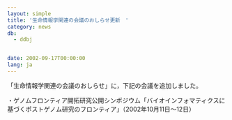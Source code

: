 ```yaml
---
layout: simple
title: '生命情報学関連の会議のおしらせ更新　'
category: news
db:
  - ddbj


date: 2002-09-17T00:00:00
lang: ja
---
```


「生命情報学関連の会議のおしらせ」に，下記の会議を追加しました。

<p>・ゲノムフロンティア開拓研究公開シンポジウム「バイオインフォマティクスに基づくポストゲノム研究のフロンティア」（2002年10月11日～12日）</p>
